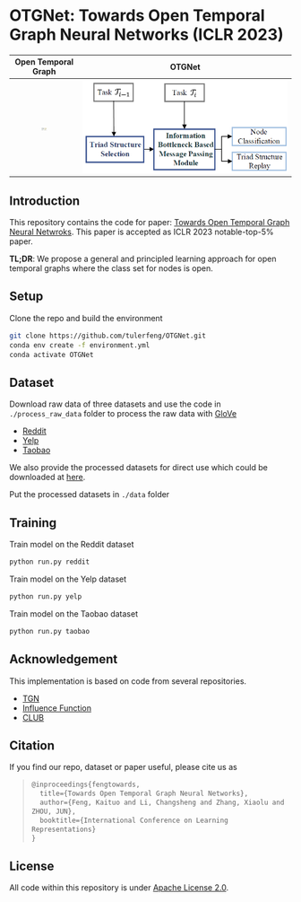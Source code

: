 # OTGNet: Towards Open Temporal Graph Neural Networks (ICLR 2023)



|                 Open Temporal Graph                  |                        OTGNet                        |
| :--------------------------------------------------: | :--------------------------------------------------: |
| <img src="./figures/teaser.png" style="zoom:1%;" /> | <img src="./figures/OTGNet.png" style="zoom:100%;" /> |



## Introduction

This repository contains the code for paper: [Towards Open Temporal Graph Neural Netwroks](https://openreview.net/pdf?id=N9Pk5iSCzAn). This paper is accepted as ICLR 2023 notable-top-5% paper. 

**TL;DR**: We propose a general and principled learning approach for open temporal graphs where the class set for nodes is open.

## Setup

Clone the repo and build the environment

```bash
git clone https://github.com/tulerfeng/OTGNet.git
conda env create -f environment.yml
conda activate OTGNet
```

## Dataset

Download raw data of three datasets and use the code in `./process_raw_data` folder to process the raw data with [GloVe](https://nlp.stanford.edu/data/glove.42B.300d.zip)

+ [Reddit](https://files.pushshift.io/reddit/comments/)
+ [Yelp](https://www.yelp.com/dataset)
+ [Taobao](https://tianchi.aliyun.com/dataset/dataDetail?dataId=9716)

We also provide the processed datasets for direct use which could be downloaded at [here](https://drive.google.com/file/d/1s0sfgAMrNi-NOQCCFqIGFNK9K_zdKh9a/view?usp=share_link). 

Put the processed datasets in `./data` folder

## Training

Train model on the Reddit dataset

```bash
python run.py reddit
```

Train model on the Yelp dataset

```bash
python run.py yelp
```

Train model on the Taobao dataset

```bash
python run.py taobao
```

## Acknowledgement

This implementation is based on code from several repositories.

+ [TGN](https://github.com/twitter-research/tgn)
+ [Influence Function](https://github.com/mr3coi/influence_fn_pytorch)
+ [CLUB](https://github.com/Linear95/CLUB)

## Citation

If you find our repo, dataset or paper useful, please cite us as

> ```
> @inproceedings{fengtowards,
>   title={Towards Open Temporal Graph Neural Networks},
>   author={Feng, Kaituo and Li, Changsheng and Zhang, Xiaolu and ZHOU, JUN},
>   booktitle={International Conference on Learning Representations}
> }
> ```

## License

All code within this repository is under [Apache License 2.0](https://www.apache.org/licenses/LICENSE-2.0).

